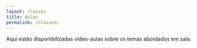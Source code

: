 ```yaml
---
layout: classes
title: Aulas
permalink: /classes/
---
```


Aqui estão disponibilizadas video-aulas sobre os temas abordados em sala.
